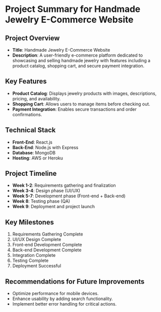 # Project Summary for Handmade Jewelry E-Commerce Website

## Project Overview
- **Title**: Handmade Jewelry E-Commerce Website
- **Description**: A user-friendly e-commerce platform dedicated to showcasing and selling handmade jewelry with features including a product catalog, shopping cart, and secure payment integration.

## Key Features
- **Product Catalog**: Displays jewelry products with images, descriptions, pricing, and availability.
- **Shopping Cart**: Allows users to manage items before checking out.
- **Payment Integration**: Enables secure transactions and order confirmations.

## Technical Stack
- **Front-End**: React.js
- **Back-End**: Node.js with Express
- **Database**: MongoDB
- **Hosting**: AWS or Heroku

## Project Timeline
- **Week 1-2**: Requirements gathering and finalization
- **Week 3-4**: Design phase (UI/UX)
- **Week 5-7**: Development phase (Front-end + Back-end)
- **Week 8**: Testing phase (QA)
- **Week 9**: Deployment and project launch

## Key Milestones
1. Requirements Gathering Complete
2. UI/UX Design Complete
3. Front-end Development Complete
4. Back-end Development Complete
5. Integration Complete
6. Testing Complete
7. Deployment Successful

## Recommendations for Future Improvements
- Optimize performance for mobile devices.
- Enhance usability by adding search functionality.
- Implement better error handling for critical actions.